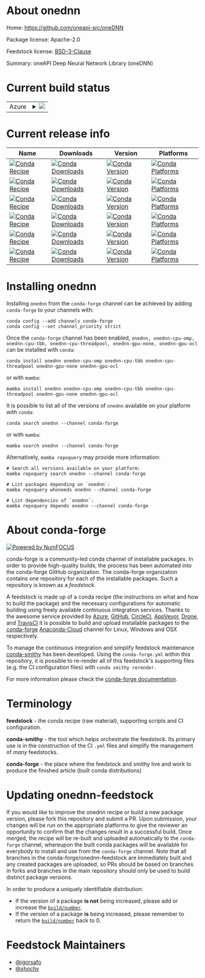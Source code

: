 About onednn
============

Home: https://github.com/oneapi-src/oneDNN

Package license: Apache-2.0

Feedstock license: [BSD-3-Clause](https://github.com/conda-forge/onednn-feedstock/blob/main/LICENSE.txt)

Summary: oneAPI Deep Neural Network Library (oneDNN)

Current build status
====================


<table>
    
  <tr>
    <td>Azure</td>
    <td>
      <details>
        <summary>
          <a href="https://dev.azure.com/conda-forge/feedstock-builds/_build/latest?definitionId=12239&branchName=main">
            <img src="https://dev.azure.com/conda-forge/feedstock-builds/_apis/build/status/onednn-feedstock?branchName=main">
          </a>
        </summary>
        <table>
          <thead><tr><th>Variant</th><th>Status</th></tr></thead>
          <tbody><tr>
              <td>linux_64_dnnl_cpu_runtimeomp</td>
              <td>
                <a href="https://dev.azure.com/conda-forge/feedstock-builds/_build/latest?definitionId=12239&branchName=main">
                  <img src="https://dev.azure.com/conda-forge/feedstock-builds/_apis/build/status/onednn-feedstock?branchName=main&jobName=linux&configuration=linux%20linux_64_dnnl_cpu_runtimeomp" alt="variant">
                </a>
              </td>
            </tr><tr>
              <td>linux_64_dnnl_cpu_runtimetbb</td>
              <td>
                <a href="https://dev.azure.com/conda-forge/feedstock-builds/_build/latest?definitionId=12239&branchName=main">
                  <img src="https://dev.azure.com/conda-forge/feedstock-builds/_apis/build/status/onednn-feedstock?branchName=main&jobName=linux&configuration=linux%20linux_64_dnnl_cpu_runtimetbb" alt="variant">
                </a>
              </td>
            </tr><tr>
              <td>linux_64_dnnl_cpu_runtimethreadpool</td>
              <td>
                <a href="https://dev.azure.com/conda-forge/feedstock-builds/_build/latest?definitionId=12239&branchName=main">
                  <img src="https://dev.azure.com/conda-forge/feedstock-builds/_apis/build/status/onednn-feedstock?branchName=main&jobName=linux&configuration=linux%20linux_64_dnnl_cpu_runtimethreadpool" alt="variant">
                </a>
              </td>
            </tr><tr>
              <td>linux_aarch64</td>
              <td>
                <a href="https://dev.azure.com/conda-forge/feedstock-builds/_build/latest?definitionId=12239&branchName=main">
                  <img src="https://dev.azure.com/conda-forge/feedstock-builds/_apis/build/status/onednn-feedstock?branchName=main&jobName=linux&configuration=linux%20linux_aarch64_" alt="variant">
                </a>
              </td>
            </tr><tr>
              <td>linux_ppc64le</td>
              <td>
                <a href="https://dev.azure.com/conda-forge/feedstock-builds/_build/latest?definitionId=12239&branchName=main">
                  <img src="https://dev.azure.com/conda-forge/feedstock-builds/_apis/build/status/onednn-feedstock?branchName=main&jobName=linux&configuration=linux%20linux_ppc64le_" alt="variant">
                </a>
              </td>
            </tr><tr>
              <td>osx_64_dnnl_cpu_runtimeomp</td>
              <td>
                <a href="https://dev.azure.com/conda-forge/feedstock-builds/_build/latest?definitionId=12239&branchName=main">
                  <img src="https://dev.azure.com/conda-forge/feedstock-builds/_apis/build/status/onednn-feedstock?branchName=main&jobName=osx&configuration=osx%20osx_64_dnnl_cpu_runtimeomp" alt="variant">
                </a>
              </td>
            </tr><tr>
              <td>osx_64_dnnl_cpu_runtimetbb</td>
              <td>
                <a href="https://dev.azure.com/conda-forge/feedstock-builds/_build/latest?definitionId=12239&branchName=main">
                  <img src="https://dev.azure.com/conda-forge/feedstock-builds/_apis/build/status/onednn-feedstock?branchName=main&jobName=osx&configuration=osx%20osx_64_dnnl_cpu_runtimetbb" alt="variant">
                </a>
              </td>
            </tr><tr>
              <td>osx_64_dnnl_cpu_runtimethreadpool</td>
              <td>
                <a href="https://dev.azure.com/conda-forge/feedstock-builds/_build/latest?definitionId=12239&branchName=main">
                  <img src="https://dev.azure.com/conda-forge/feedstock-builds/_apis/build/status/onednn-feedstock?branchName=main&jobName=osx&configuration=osx%20osx_64_dnnl_cpu_runtimethreadpool" alt="variant">
                </a>
              </td>
            </tr><tr>
              <td>osx_arm64_dnnl_cpu_runtimeomp</td>
              <td>
                <a href="https://dev.azure.com/conda-forge/feedstock-builds/_build/latest?definitionId=12239&branchName=main">
                  <img src="https://dev.azure.com/conda-forge/feedstock-builds/_apis/build/status/onednn-feedstock?branchName=main&jobName=osx&configuration=osx%20osx_arm64_dnnl_cpu_runtimeomp" alt="variant">
                </a>
              </td>
            </tr><tr>
              <td>osx_arm64_dnnl_cpu_runtimetbb</td>
              <td>
                <a href="https://dev.azure.com/conda-forge/feedstock-builds/_build/latest?definitionId=12239&branchName=main">
                  <img src="https://dev.azure.com/conda-forge/feedstock-builds/_apis/build/status/onednn-feedstock?branchName=main&jobName=osx&configuration=osx%20osx_arm64_dnnl_cpu_runtimetbb" alt="variant">
                </a>
              </td>
            </tr><tr>
              <td>win_64_dnnl_cpu_runtimeomp</td>
              <td>
                <a href="https://dev.azure.com/conda-forge/feedstock-builds/_build/latest?definitionId=12239&branchName=main">
                  <img src="https://dev.azure.com/conda-forge/feedstock-builds/_apis/build/status/onednn-feedstock?branchName=main&jobName=win&configuration=win%20win_64_dnnl_cpu_runtimeomp" alt="variant">
                </a>
              </td>
            </tr><tr>
              <td>win_64_dnnl_cpu_runtimetbb</td>
              <td>
                <a href="https://dev.azure.com/conda-forge/feedstock-builds/_build/latest?definitionId=12239&branchName=main">
                  <img src="https://dev.azure.com/conda-forge/feedstock-builds/_apis/build/status/onednn-feedstock?branchName=main&jobName=win&configuration=win%20win_64_dnnl_cpu_runtimetbb" alt="variant">
                </a>
              </td>
            </tr><tr>
              <td>win_64_dnnl_cpu_runtimethreadpool</td>
              <td>
                <a href="https://dev.azure.com/conda-forge/feedstock-builds/_build/latest?definitionId=12239&branchName=main">
                  <img src="https://dev.azure.com/conda-forge/feedstock-builds/_apis/build/status/onednn-feedstock?branchName=main&jobName=win&configuration=win%20win_64_dnnl_cpu_runtimethreadpool" alt="variant">
                </a>
              </td>
            </tr>
          </tbody>
        </table>
      </details>
    </td>
  </tr>
</table>

Current release info
====================

| Name | Downloads | Version | Platforms |
| --- | --- | --- | --- |
| [![Conda Recipe](https://img.shields.io/badge/recipe-onednn-green.svg)](https://anaconda.org/conda-forge/onednn) | [![Conda Downloads](https://img.shields.io/conda/dn/conda-forge/onednn.svg)](https://anaconda.org/conda-forge/onednn) | [![Conda Version](https://img.shields.io/conda/vn/conda-forge/onednn.svg)](https://anaconda.org/conda-forge/onednn) | [![Conda Platforms](https://img.shields.io/conda/pn/conda-forge/onednn.svg)](https://anaconda.org/conda-forge/onednn) |
| [![Conda Recipe](https://img.shields.io/badge/recipe-onednn--cpu--omp-green.svg)](https://anaconda.org/conda-forge/onednn-cpu-omp) | [![Conda Downloads](https://img.shields.io/conda/dn/conda-forge/onednn-cpu-omp.svg)](https://anaconda.org/conda-forge/onednn-cpu-omp) | [![Conda Version](https://img.shields.io/conda/vn/conda-forge/onednn-cpu-omp.svg)](https://anaconda.org/conda-forge/onednn-cpu-omp) | [![Conda Platforms](https://img.shields.io/conda/pn/conda-forge/onednn-cpu-omp.svg)](https://anaconda.org/conda-forge/onednn-cpu-omp) |
| [![Conda Recipe](https://img.shields.io/badge/recipe-onednn--cpu--tbb-green.svg)](https://anaconda.org/conda-forge/onednn-cpu-tbb) | [![Conda Downloads](https://img.shields.io/conda/dn/conda-forge/onednn-cpu-tbb.svg)](https://anaconda.org/conda-forge/onednn-cpu-tbb) | [![Conda Version](https://img.shields.io/conda/vn/conda-forge/onednn-cpu-tbb.svg)](https://anaconda.org/conda-forge/onednn-cpu-tbb) | [![Conda Platforms](https://img.shields.io/conda/pn/conda-forge/onednn-cpu-tbb.svg)](https://anaconda.org/conda-forge/onednn-cpu-tbb) |
| [![Conda Recipe](https://img.shields.io/badge/recipe-onednn--cpu--threadpool-green.svg)](https://anaconda.org/conda-forge/onednn-cpu-threadpool) | [![Conda Downloads](https://img.shields.io/conda/dn/conda-forge/onednn-cpu-threadpool.svg)](https://anaconda.org/conda-forge/onednn-cpu-threadpool) | [![Conda Version](https://img.shields.io/conda/vn/conda-forge/onednn-cpu-threadpool.svg)](https://anaconda.org/conda-forge/onednn-cpu-threadpool) | [![Conda Platforms](https://img.shields.io/conda/pn/conda-forge/onednn-cpu-threadpool.svg)](https://anaconda.org/conda-forge/onednn-cpu-threadpool) |
| [![Conda Recipe](https://img.shields.io/badge/recipe-onednn--gpu--none-green.svg)](https://anaconda.org/conda-forge/onednn-gpu-none) | [![Conda Downloads](https://img.shields.io/conda/dn/conda-forge/onednn-gpu-none.svg)](https://anaconda.org/conda-forge/onednn-gpu-none) | [![Conda Version](https://img.shields.io/conda/vn/conda-forge/onednn-gpu-none.svg)](https://anaconda.org/conda-forge/onednn-gpu-none) | [![Conda Platforms](https://img.shields.io/conda/pn/conda-forge/onednn-gpu-none.svg)](https://anaconda.org/conda-forge/onednn-gpu-none) |
| [![Conda Recipe](https://img.shields.io/badge/recipe-onednn--gpu--ocl-green.svg)](https://anaconda.org/conda-forge/onednn-gpu-ocl) | [![Conda Downloads](https://img.shields.io/conda/dn/conda-forge/onednn-gpu-ocl.svg)](https://anaconda.org/conda-forge/onednn-gpu-ocl) | [![Conda Version](https://img.shields.io/conda/vn/conda-forge/onednn-gpu-ocl.svg)](https://anaconda.org/conda-forge/onednn-gpu-ocl) | [![Conda Platforms](https://img.shields.io/conda/pn/conda-forge/onednn-gpu-ocl.svg)](https://anaconda.org/conda-forge/onednn-gpu-ocl) |

Installing onednn
=================

Installing `onednn` from the `conda-forge` channel can be achieved by adding `conda-forge` to your channels with:

```
conda config --add channels conda-forge
conda config --set channel_priority strict
```

Once the `conda-forge` channel has been enabled, `onednn, onednn-cpu-omp, onednn-cpu-tbb, onednn-cpu-threadpool, onednn-gpu-none, onednn-gpu-ocl` can be installed with `conda`:

```
conda install onednn onednn-cpu-omp onednn-cpu-tbb onednn-cpu-threadpool onednn-gpu-none onednn-gpu-ocl
```

or with `mamba`:

```
mamba install onednn onednn-cpu-omp onednn-cpu-tbb onednn-cpu-threadpool onednn-gpu-none onednn-gpu-ocl
```

It is possible to list all of the versions of `onednn` available on your platform with `conda`:

```
conda search onednn --channel conda-forge
```

or with `mamba`:

```
mamba search onednn --channel conda-forge
```

Alternatively, `mamba repoquery` may provide more information:

```
# Search all versions available on your platform:
mamba repoquery search onednn --channel conda-forge

# List packages depending on `onednn`:
mamba repoquery whoneeds onednn --channel conda-forge

# List dependencies of `onednn`:
mamba repoquery depends onednn --channel conda-forge
```


About conda-forge
=================

[![Powered by
NumFOCUS](https://img.shields.io/badge/powered%20by-NumFOCUS-orange.svg?style=flat&colorA=E1523D&colorB=007D8A)](https://numfocus.org)

conda-forge is a community-led conda channel of installable packages.
In order to provide high-quality builds, the process has been automated into the
conda-forge GitHub organization. The conda-forge organization contains one repository
for each of the installable packages. Such a repository is known as a *feedstock*.

A feedstock is made up of a conda recipe (the instructions on what and how to build
the package) and the necessary configurations for automatic building using freely
available continuous integration services. Thanks to the awesome service provided by
[Azure](https://azure.microsoft.com/en-us/services/devops/), [GitHub](https://github.com/),
[CircleCI](https://circleci.com/), [AppVeyor](https://www.appveyor.com/),
[Drone](https://cloud.drone.io/welcome), and [TravisCI](https://travis-ci.com/)
it is possible to build and upload installable packages to the
[conda-forge](https://anaconda.org/conda-forge) [Anaconda-Cloud](https://anaconda.org/)
channel for Linux, Windows and OSX respectively.

To manage the continuous integration and simplify feedstock maintenance
[conda-smithy](https://github.com/conda-forge/conda-smithy) has been developed.
Using the ``conda-forge.yml`` within this repository, it is possible to re-render all of
this feedstock's supporting files (e.g. the CI configuration files) with ``conda smithy rerender``.

For more information please check the [conda-forge documentation](https://conda-forge.org/docs/).

Terminology
===========

**feedstock** - the conda recipe (raw material), supporting scripts and CI configuration.

**conda-smithy** - the tool which helps orchestrate the feedstock.
                   Its primary use is in the construction of the CI ``.yml`` files
                   and simplify the management of *many* feedstocks.

**conda-forge** - the place where the feedstock and smithy live and work to
                  produce the finished article (built conda distributions)


Updating onednn-feedstock
=========================

If you would like to improve the onednn recipe or build a new
package version, please fork this repository and submit a PR. Upon submission,
your changes will be run on the appropriate platforms to give the reviewer an
opportunity to confirm that the changes result in a successful build. Once
merged, the recipe will be re-built and uploaded automatically to the
`conda-forge` channel, whereupon the built conda packages will be available for
everybody to install and use from the `conda-forge` channel.
Note that all branches in the conda-forge/onednn-feedstock are
immediately built and any created packages are uploaded, so PRs should be based
on branches in forks and branches in the main repository should only be used to
build distinct package versions.

In order to produce a uniquely identifiable distribution:
 * If the version of a package **is not** being increased, please add or increase
   the [``build/number``](https://docs.conda.io/projects/conda-build/en/latest/resources/define-metadata.html#build-number-and-string).
 * If the version of a package **is** being increased, please remember to return
   the [``build/number``](https://docs.conda.io/projects/conda-build/en/latest/resources/define-metadata.html#build-number-and-string)
   back to 0.

Feedstock Maintainers
=====================

* [@igorsafo](https://github.com/igorsafo/)
* [@xhochy](https://github.com/xhochy/)

